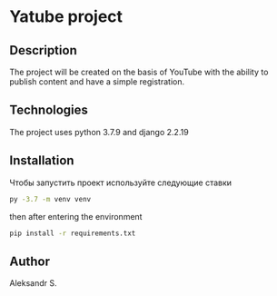# Yatube project 
## Description

The project will be created on the basis of YouTube with the ability to publish content and have a simple registration.

## Technologies
The project uses python 3.7.9 and django 2.2.19

## Installation
Чтобы запустить проект используйте следующие ставки

```sh
py -3.7 -m venv venv
```
then after entering the environment
```sh
pip install -r requirements.txt 
```
## Author
Aleksandr S. 